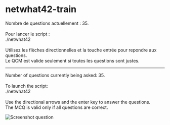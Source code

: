 # netwhat42-train

Nombre de questions actuellement : 35.<br/><br/>
Pour lancer le script :<br/>
./netwhat42<br/><br/>
Utilisez les flèches directionnelles et la touche entrée pour repondre aux questions.<br/>
Le QCM est valide seulement si toutes les questions sont justes.

---------------------------------------------------------------------------------

Number of questions currently being asked: 35.<br/><br/>
To launch the script: <br/>
./netwhat42<br/><br/>
Use the directional arrows and the enter key to answer the questions. <br/>
The MCQ is valid only if all questions are correct.

![Screenshot question](https://i.imgur.com/y2WvYOw.png)

